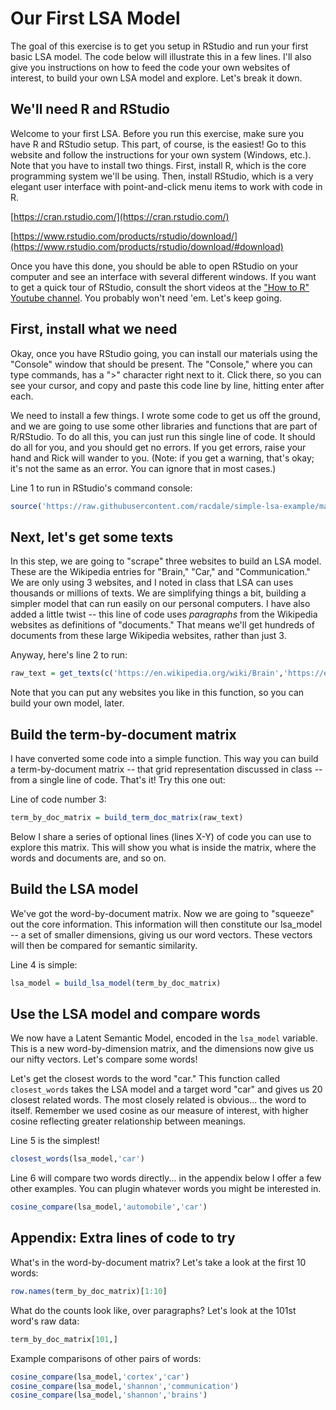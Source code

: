 # Our First LSA Model

The goal of this exercise is to get you setup in RStudio and run your first basic LSA model. The code below will illustrate this in a few lines. I'll also give you instructions on how to feed the code your own websites of interest, to build your own LSA model and explore. Let's break it down.

## We'll need R and RStudio

Welcome to your first LSA. Before you run this exercise, make sure you have R and RStudio setup. This part, of course, is the easiest! Go to this website and follow the instructions for your own system (Windows, etc.). Note that you have to install two things. First, install R, which is the core programming system we'll be using. Then, install RStudio, which is a very elegant user interface with point-and-click menu items to work with code in R.

[https://cran.rstudio.com/](https://cran.rstudio.com/)

[https://www.rstudio.com/products/rstudio/download/](https://www.rstudio.com/products/rstudio/download/#download)

Once you have this done, you should be able to open RStudio on your computer and see an interface with several different windows. If you want to get a quick tour of RStudio, consult the short videos at the ["How to R" Youtube channel](https://www.youtube.com/channel/UCAeWj0GhZ94wuvOIYu1XVrg). You probably won't need 'em. Let's keep going.

## First, install what we need

Okay, once you have RStudio going, you can install our materials using the "Console" window that should be present. The "Console," where you can type commands, has a ">" character right next to it. Click there, so you can see your cursor, and copy and paste this code line by line, hitting enter after each. 

We need to install a few things. I wrote some code to get us off the ground, and we are going to use some other libraries and functions that are part of R/RStudio. To do all this, you can just run this single line of code. It should do all for you, and you should get no errors. If you get errors, raise your hand and Rick will wander to you. (Note: if you get a warning, that's okay; it's not the same as an error. You can ignore that in most cases.)

Line 1 to run in RStudio's command console:

```r
source('https://raw.githubusercontent.com/racdale/simple-lsa-example/master/lsa_functions.R')
```

## Next, let's get some texts

In this step, we are going to "scrape" three websites to build an LSA model. These are the Wikipedia entries for "Brain," "Car," and "Communication." We are only using 3 websites, and I noted in class that LSA can uses thousands or millions of texts. We are simplifying things a bit, building a simpler model that can run easily on our personal computers. I have also added a little twist -- this line of code uses *paragraphs* from the Wikipedia websites as definitions of "documents." That means we'll get hundreds of documents from these large Wikipedia websites, rather than just 3. 

Anyway, here's line 2 to run:

```r
raw_text = get_texts(c('https://en.wikipedia.org/wiki/Brain','https://en.wikipedia.org/wiki/Car','https://en.wikipedia.org/wiki/Communication'))
```

Note that you can put any websites you like in this function, so you can build your own model, later.

## Build the term-by-document matrix

I have converted some code into a simple function. This way you can build a term-by-document matrix -- that grid representation discussed in class -- from a single line of code. That's it! Try this one out:

Line of code number 3:

```r
term_by_doc_matrix = build_term_doc_matrix(raw_text)
```

Below I share a series of optional lines (lines X-Y) of code you can use to explore this matrix. This will show you what is inside the matrix, where the words and documents are, and so on.

## Build the LSA model

We've got the word-by-document matrix. Now we are going to "squeeze" out the core information. This information will then constitute our lsa_model -- a set of smaller dimensions, giving us our word vectors. These vectors will then be compared for semantic similarity.

Line 4 is simple:

```r
lsa_model = build_lsa_model(term_by_doc_matrix)
```

## Use the LSA model and compare words

We now have a Latent Semantic Model, encoded in the `lsa_model` variable. This is a new word-by-dimension matrix, and the dimensions now give us our nifty vectors. Let's compare some words!

Let's get the closest words to the word "car." This function called `closest_words` takes the LSA model and a target word "car" and gives us 20 closest related words. The most closely related is obvious... the word to itself. Remember we used cosine as our measure of interest, with higher cosine reflecting greater relationship between meanings.

Line 5 is the simplest!

```r
closest_words(lsa_model,'car')
```

Line 6 will compare two words directly... in the appendix below I offer a few other examples. You can plugin whatever words you might be interested in.

```r
cosine_compare(lsa_model,'automobile','car')
```

## Appendix: Extra lines of code to try

What's in the word-by-document matrix? Let's take a look at the first 10 words:

```r
row.names(term_by_doc_matrix)[1:10]
```

What do the counts look like, over paragraphs? Let's look at the 101st word's raw data:

```r
term_by_doc_matrix[101,]
```

Example comparisons of other pairs of words:

```r
cosine_compare(lsa_model,'cortex','car')
cosine_compare(lsa_model,'shannon','communication')
cosine_compare(lsa_model,'shannon','brains')
```



